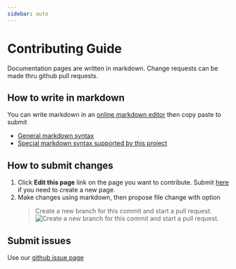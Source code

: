 ```yaml
---
sidebar: auto
---
```


# Contributing Guide

Documentation pages are written in markdown. Change requests can be made thru github pull requests.

## How to write in markdown
You can write markdown in an [online markdown editor]('https://stackedit.io/') then copy paste to submit

* [General markdown syntax](https://guides.github.com/pdfs/markdown-cheatsheet-online.pdf)
* [Special markdown syntax supported by this project](https://v1.vuepress.vuejs.org/guide/markdown.html)

## How to submit changes
1. Click **Edit this page** link on the page you want to contribute. Submit [here](https://github.com/Arable/developer.arable.com/issues) if you need to create a new page.
2. Make changes using markdown, then propose file change with option
    >Create a new branch for this commit and start a pull request.
    >![Create a new branch for this commit and start a pull request.](/pull-request.png)

## Submit issues
Use our [github issue page](https://github.com/Arable/developer.arable.com/issues)
